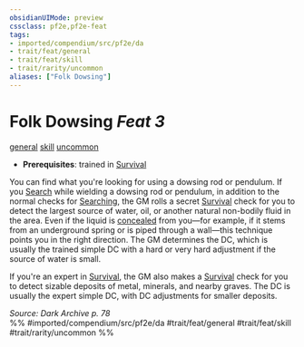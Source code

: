 ```yaml
---
obsidianUIMode: preview
cssclass: pf2e,pf2e-feat
tags:
- imported/compendium/src/pf2e/da
- trait/feat/general
- trait/feat/skill
- trait/rarity/uncommon
aliases: ["Folk Dowsing"]
---
```

# Folk Dowsing  *Feat 3*  
[general](general.md)  [skill](skill.md)  [uncommon](uncommon.md)  

- **Prerequisites**: trained in [Survival](../skills.md#Survival)

You can find what you're looking for using a dowsing rod or pendulum. If you [Search](search.md) while wielding a dowsing rod or pendulum, in addition to the normal checks for [Searching](search.md), the GM rolls a secret [Survival](../skills.md#Survival) check for you to detect the largest source of water, oil, or another natural non-bodily fluid in the area. Even if the liquid is [concealed](conditions.md#Concealed) from you—for example, if it stems from an underground spring or is piped through a wall—this technique points you in the right direction. The GM determines the DC, which is usually the trained simple DC with a hard or very hard adjustment if the source of water is small.

If you're an expert in [Survival](../skills.md#Survival), the GM also makes a [Survival](../skills.md#Survival) check for you to detect sizable deposits of metal, minerals, and nearby graves. The DC is usually the expert simple DC, with DC adjustments for smaller deposits.

*Source: Dark Archive p. 78*  
%% #imported/compendium/src/pf2e/da #trait/feat/general #trait/feat/skill #trait/rarity/uncommon %%